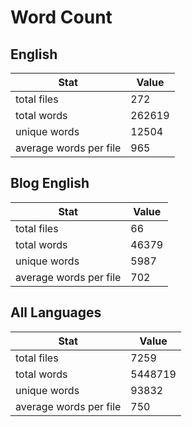 # Word Count

## English

Stat | Value
---- | -----
total files | 272
total words | 262619
unique words | 12504
average words per file | 965

## Blog English

Stat | Value
---- | -----
total files | 66
total words | 46379
unique words | 5987
average words per file | 702

## All Languages

Stat | Value
---- | -----
total files | 7259
total words | 5448719
unique words | 93832
average words per file | 750
